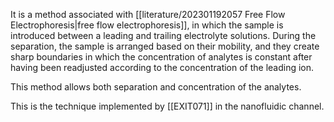 It is a method associated with [[literature/202301192057 Free Flow Electrophoresis|free flow electrophoresis]], in which the sample is introduced between a leading and trailing electrolyte solutions. During the separation, the sample is arranged based on their mobility, and they create sharp boundaries in which the concentration of analytes is constant after having been readjusted according to the concentration of the leading ion. 

This method allows both separation and concentration of the analytes. 

This is the technique implemented by [[EXIT071]] in the nanofluidic channel. 